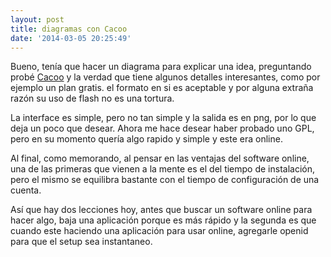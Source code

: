 ```yaml
---
layout: post
title: diagramas con Cacoo
date: '2014-03-05 20:25:49'
---
```


Bueno, tenía que hacer un diagrama para explicar una idea, preguntando probé [Cacoo][cacoo] y la verdad que tiene algunos detalles interesantes, como por ejemplo un plan gratis. el formato en si es aceptable y por alguna extraña razón su uso de flash no es una tortura.

La interface es simple, pero no tan simple y la salida es en png, por lo que deja un poco que desear. Ahora me hace desear haber probado uno GPL, pero en su momento quería algo rapido y simple y este era online.

Al final, como memorando, al pensar en las ventajas del software online, una de las primeras que vienen a la mente es el del tiempo de instalación, pero el mismo se equilibra bastante con el tiempo de configuración de una cuenta.

Así que hay dos lecciones hoy, antes que buscar un software online para hacer algo, baja una aplicación porque es más rápido y la segunda es que cuando este haciendo una aplicación para usar online, agregarle openid para que el setup sea instantaneo.

 [cacoo]: https://cacoo.com/diagrams/
